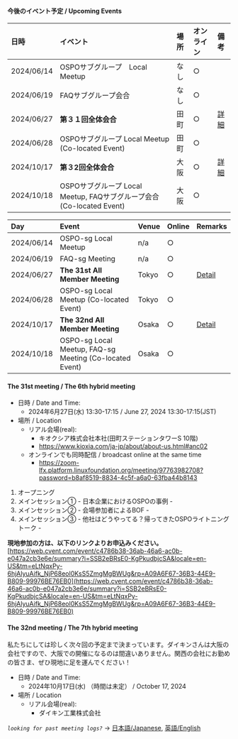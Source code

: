 #### 今後のイベント予定 / Upcoming Events  
|日時|イベント|場所|オンライン|備考|
|:--|:--|:--|:--|:--|
|2024/06/14|OSPOサブグループ　Local Meetup|なし|○||
|2024/06/19|FAQサブグループ会合|なし|○||
|2024/06/27|**第３１回全体会合**|田町|○|[詳細](#the-31st-meeting--the-6th-hybrid-meeting)|  
|2024/06/28|OSPOサブグループ Local Meetup　(Co-located Event)|田町|○| |  
|2024/10/17|**第３2回全体会合**|大阪|○|[詳細](#the-32nd-meeting--the-7th-hybrid-meeting)|  
|2024/10/18|OSPOサブグループ Local Meetup, FAQサブグループ会合 (Co-located Event)|大阪|○| |  

|Day|Event|Venue|Online|Remarks|
|:--|:--|:--|:--|:--|
|2024/06/14|OSPO-sg Local Meetup|n/a|○||
|2024/06/19|FAQ-sg Meeting|n/a|○||
|2024/06/27|**The 31st All Member Meeting**|Tokyo|○|[Detail](#the-31st-meeting--the-6th-hybrid-meeting)|  
|2024/06/28|OSPO-sg Local Meetup (Co-located Event)|Tokyo|○| |  
|2024/10/17|**The 32nd All Member Meeting**|Osaka|○|[Detail](#the-32nd-meeting--the-7th-hybrid-meeting)|  
|2024/10/18|OSPO-sg Local Meetup, FAQ-sg Meeting (Co-located Event)|Osaka|○| |  

#### The 31st meeting / The 6th hybrid meeting

- 日時 / Date and Time:
  - 2024年6月27日(水) 13:30-17:15 / June 27, 2024 13:30-17:15(JST)
- 場所 / Location
  - リアル会場(real):
    - キオクシア株式会社本社(田町ステーションタワーS 10階)
    - https://www.kioxia.com/ja-jp/about/about-us.html#anc02
  - オンラインでも同時配信 / broadcast online at the same time
    - https://zoom-lfx.platform.linuxfoundation.org/meeting/97763982708?password=b8af8519-8834-4c5f-a6a0-63fba44b8143

1. オープニング
2. メインセッション① - 日本企業におけるOSPOの事例 -
3. メインセッション② - 会場参加者によるBOF -
4. メインセッション③ - 他社はどうやってる？帰ってきたOSPOライトニングトーク -

**現地参加の方は、以下のリンクよりお申込みください。**
[https://web.cvent.com/event/c4786b38-36ab-46a6-ac0b-e047a2cb3e6e/summary?i=SSB2eBRsE0-KgPkudbjcSA&locale=en-US&tm=eLtNqxPy-6hjAlyuAifk_NjP68eol0KsS5ZmgMgBWUg&rp=A09A6F67-36B3-44E9-B809-99976BE76EB0](https://web.cvent.com/event/c4786b38-36ab-46a6-ac0b-e047a2cb3e6e/summary?i=SSB2eBRsE0-KgPkudbjcSA&locale=en-US&tm=eLtNqxPy-6hjAlyuAifk_NjP68eol0KsS5ZmgMgBWUg&rp=A09A6F67-36B3-44E9-B809-99976BE76EB0)

#### The 32nd meeting / The 7th hybrid meeting

私たちにしては珍しく次々回の予定まで決まっています。ダイキンさんは大阪の会社ですので、大阪での開催になるのは間違いありません。関西の会社にお勤めの皆さま、ぜひ現地に足を運んでください！

- 日時 / Date and Time:
  - 2024年10月17日(水) （時間は未定） / October 17, 2024
- 場所 / Location
  - リアル会場(real):
    - ダイキン工業株式会社

*`looking for past meeting logs?`* → [日本語/Japanese](https://openchain-project.github.io/OpenChain-JWG/meeting-minutes.html), [英語/English](https://openchain-project.github.io/OpenChain-JWG/meeting-minutes_en.html)  
